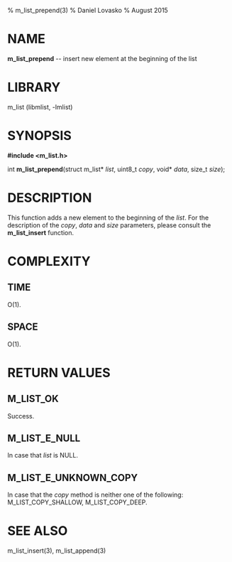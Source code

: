 % m_list_prepend(3)
% Daniel Lovasko
% August 2015

# NAME
**m_list_prepend** -- insert new element at the beginning of the list

# LIBRARY
m_list (libmlist, -lmlist)

# SYNOPSIS
**#include \<m_list.h\>**

int
**m_list_prepend**(struct m_list* *list*, uint8_t *copy*, void* *data*, size_t *size*);

# DESCRIPTION
This function adds a new element to the beginning of the *list*. For the 
description of the *copy*, *data* and *size* parameters, please consult the
**m_list_insert** function.

# COMPLEXITY
## TIME
O(1).

## SPACE
O(1).

# RETURN VALUES
## M_LIST_OK
Success.

## M_LIST_E_NULL
In case that *list* is NULL.

## M_LIST_E_UNKNOWN_COPY
In case that the *copy* method is neither one of the following:
M_LIST_COPY_SHALLOW, M_LIST_COPY_DEEP.

# SEE ALSO
m_list_insert(3), m_list_append(3)

